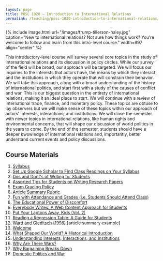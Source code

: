```yaml
---
layout: page
title: POSC 1020 – Introduction to International Relations
permalink: /teaching/posc-1020-introduction-to-international-relations/
---
```


{% include image.html url="/images/trump-tillerson-haley.jpg" caption="New to international relations? Not sure how things work? You're welcome to follow and learn from this intro-level course." width=897 align="center" %}

This introductory-level course will survey several core topics in the study of international relations and its discussion in policy circles. While our survey of the field will be broad, our approach will be targeted. We will focus our inquiries to the interests that actors have, the means by which they interact, and the institutions in which they operate that will constrain their behavior. We will take this approach, along with a broad understanding of the history of international politics, and start first with a study of the causes of conflict and war. This is our biggest question in the entirety of international relations, making it an ideal place to start. We will continue with a review of international trade, finance, and monetary policy. These topics are obtuse to lay observers but we will make sense of these topics within our approach of actors' interests, interactions, and institutions. We will close the semester with newer topics in international relations, like human rights and environmental concerns, that will shape our discussion of world politics in the years to come. By the end of the semester, students should have a deeper kwowledge of international relations and, importantly, better understand current events and policy discussions.

## Course Materials

1. [Syllabus](https://www.dropbox.com/s/nwofa0ii76nj6ok/posc1020-fall2017-syllabus.pdf?dl=0)
2. [Set Up Google Scholar to Find Class Readings on Your Syllabus](http://svmiller.com/blog/2017/07/set-up-google-scholar-to-find-class-readings/)
3. [Dos and Dont's of Writing for Students](http://svmiller.com/blog/2015/06/dos-and-donts-of-writing-for-students/)
4. [Assorted Tips for Students on Writing Research Papers](http://svmiller.com/blog/2015/12/assorted-tips-students-research-papers/)
5. [Exam Grading Policy](https://www.dropbox.com/s/apihjs7di81aqcv/svm-exam-grading-policy.pdf?dl=0)
6. [Article Summary Rubric](https://www.dropbox.com/s/9j66ns1g2briyv9/posc3610-article-summary-rubric.pdf?dl=0)
7. [Fun with Attendance and Grades (i.e. Students Should Attend Class)](http://svmiller.com/blog/2016/05/fun-with-attendance-grades/)
8. [The Educational Power of Discomfort](http://svmiller.com/blog/2016/05/educational-power-discomfort/)
9. [Everybody Writes: A Web Content Approach for Students](http://svmiller.com/blog/2016/05/everybody-writes-academic/)
10. [Put Your Laptops Away, Kids (Vol. 2)](http://svmiller.com/blog/2016/05/put-your-laptops-away-2/)
11. [Reading a Regression Table: A Guide for Students](http://svmiller.com/blog/2014/08/reading-a-regression-table-a-guide-for-students/)
12. [Ward and Gleditsch (1998)](https://www.dropbox.com/s/2zs0m2upcvuq3vf/svm-notes-wardgleditsch1998dp.pdf?dl=0) [article summary example]
13. [Welcome](https://www.dropbox.com/s/zlqai195eiv3chy/posc1020-lecture-welcome.pdf?dl=0)
14. [What Shaped Our World? A Historical Introduction](https://www.dropbox.com/s/9gtnmyc86kjuc9u/posc1020-lecture-historical-intro.pdf?dl=0)
15. [Understanding Interests, Interactions, and Institutions](https://www.dropbox.com/s/mbq8emmkmckqc9g/posc1020-lecture-iii.pdf?dl=0)
16. [Why Are There Wars?](https://www.dropbox.com/s/encr8j1vbssy1nz/posc1020-lecture-war-1.pdf?dl=0)
17. [Why Bargaining Breaks Down](https://www.dropbox.com/s/tm5zq5dsbdvqxkj/posc1020-lecture-war-2.pdf?dl=0)
18. [Domestic Politics and War](https://www.dropbox.com/s/j8vhvyl8cdaswrw/posc1020-lecture-domestic-politics-1.pdf?dl=0)